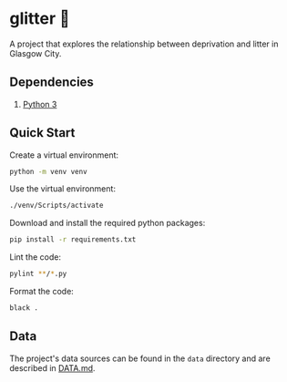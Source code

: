 # glitter 🌟

A project that explores the relationship between deprivation and litter in Glasgow City.

## Dependencies

1. [Python 3](https://www.python.org/downloads)

## Quick Start

Create a virtual environment:

```bash
python -m venv venv
```

Use the virtual environment:

```bash
./venv/Scripts/activate
```

Download and install the required python packages:

```bash
pip install -r requirements.txt
```

Lint the code:

```bash
pylint **/*.py
```

Format the code:

```bash
black .
```

## Data

The project's data sources can be found in the `data` directory and are described in [DATA.md](data/DATA.md).
